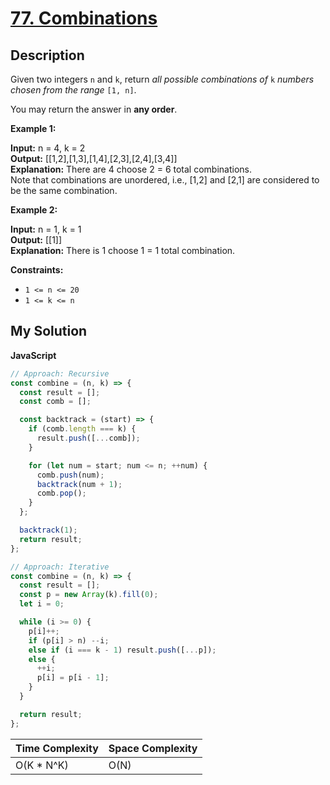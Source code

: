 # [77. Combinations](https://leetcode.com/problems/combinations)

## Description

Given two integers `n` and `k`, return _all possible combinations of_ `k` _numbers chosen from the range_ `[1, n]`.

You may return the answer in **any order**.

**Example 1:**

**Input:** n = 4, k = 2  
**Output:** \[\[1,2\],\[1,3\],\[1,4\],\[2,3\],\[2,4\],\[3,4\]\]  
**Explanation:** There are 4 choose 2 = 6 total combinations.  
Note that combinations are unordered, i.e., \[1,2\] and \[2,1\] are considered to be the same combination.

**Example 2:**

**Input:** n = 1, k = 1  
**Output:** \[\[1\]\]  
**Explanation:** There is 1 choose 1 = 1 total combination.

**Constraints:**

- `1 <= n <= 20`
- `1 <= k <= n`

## My Solution

**JavaScript**

```js
// Approach: Recursive
const combine = (n, k) => {
  const result = [];
  const comb = [];

  const backtrack = (start) => {
    if (comb.length === k) {
      result.push([...comb]);
    }

    for (let num = start; num <= n; ++num) {
      comb.push(num);
      backtrack(num + 1);
      comb.pop();
    }
  };

  backtrack(1);
  return result;
};
```

```js
// Approach: Iterative
const combine = (n, k) => {
  const result = [];
  const p = new Array(k).fill(0);
  let i = 0;

  while (i >= 0) {
    p[i]++;
    if (p[i] > n) --i;
    else if (i === k - 1) result.push([...p]);
    else {
      ++i;
      p[i] = p[i - 1];
    }
  }

  return result;
};
```

| Time Complexity | Space Complexity |
| --------------- | ---------------- |
| O(K \* N^K)     | O(N)             |
